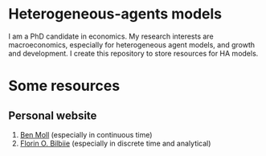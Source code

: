 # Heterogeneous-agents models
I am a PhD candidate in economics. My research interests are macroeconomics, especially for heterogeneous agent models, and growth and development. I create this repository to store resources for HA models.

# Some resources
## Personal website
1. [Ben Moll](https://benjaminmoll.com/) (especially in continuous time)
2. [Florin O. Bilbiie](https://sites.google.com/site/florinbilbiie/home) (especially in discrete time and analytical)
